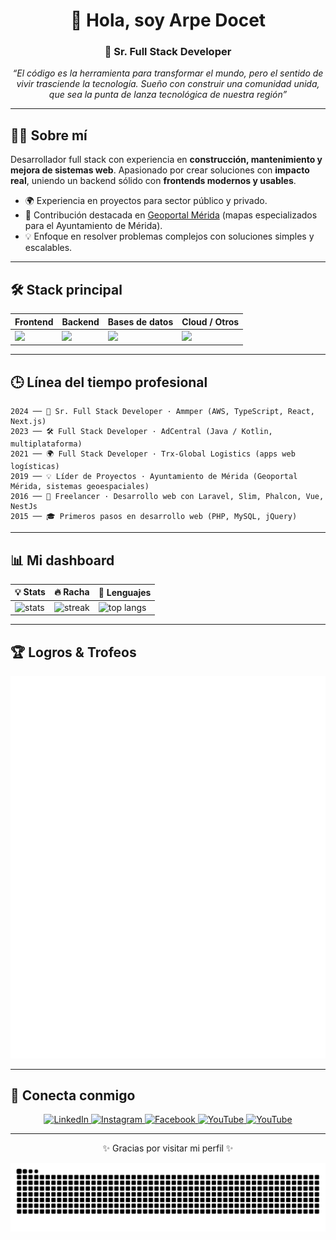 <div align="center">

# 👋 Hola, soy Arpe Docet
### 🚀 Sr. Full Stack Developer

<em>“El código es la herramienta para transformar el mundo,
pero el sentido de vivir trasciende la tecnología.
Sueño con construir una comunidad unida,
que sea la punta de lanza tecnológica de nuestra región”</em>

---

</div>

## 🧑‍💼 Sobre mí
Desarrollador full stack con experiencia en **construcción, mantenimiento y mejora de sistemas web**.
Apasionado por crear soluciones con **impacto real**, uniendo un backend sólido con **frontends modernos y usables**.

- 🌍 Experiencia en proyectos para sector público y privado.
- 📍 Contribución destacada en [Geoportal Mérida](https://geoportal.merida.gob.mx) (mapas especializados para el Ayuntamiento de Mérida).
- 💡 Enfoque en resolver problemas complejos con soluciones simples y escalables.

---

## 🛠️ Stack principal

<div align="center">

| Frontend | Backend | Bases de datos | Cloud / Otros |
|----------|---------|----------------|---------------|
| <img src="https://skillicons.dev/icons?i=js,ts,react,vue" height="28" /> | <img src="https://skillicons.dev/icons?i=python,php,laravel" height="28" /> | <img src="https://skillicons.dev/icons?i=mysql,postgres" height="28" /> | <img src="https://skillicons.dev/icons?i=aws,git" height="28" /> |

</div>

---

## 🕒 Línea del tiempo profesional

```text
2024 ── 🚀 Sr. Full Stack Developer · Ammper (AWS, TypeScript, React, Next.js)  
2023 ── 🛠️ Full Stack Developer · AdCentral (Java / Kotlin, multiplataforma)  
2021 ── 🌍 Full Stack Developer · Trx-Global Logistics (apps web logísticas)  
2019 ── 💡 Líder de Proyectos · Ayuntamiento de Mérida (Geoportal Mérida, sistemas geoespaciales)  
2016 ── 🔧 Freelancer · Desarrollo web con Laravel, Slim, Phalcon, Vue, NestJs
2015 ── 🎓 Primeros pasos en desarrollo web (PHP, MySQL, jQuery) 
```

---

## 📊 Mi dashboard

<div align="center">

| 💡 Stats | 🔥 Racha | 🎨 Lenguajes |
|----------|---------|--------------|
| <img src="https://github-readme-stats.vercel.app/api?username=arpedeveloper&show_icons=true&theme=radical&hide_border=true&rank_icon=github" alt="stats" /> | <img src="https://streak-stats.demolab.com?user=arpedeveloper&theme=radical&hide_border=true" alt="streak" /> | <img src="https://github-readme-stats.vercel.app/api/top-langs/?username=arpedeveloper&layout=compact&theme=radical&hide_border=true" alt="top langs" /> |

</div>

---

## 🏆 Logros & Trofeos

<!--<div align="center">
  <img src="https://github-profile-trophy.vercel.app/?username=arpedeveloper&theme=gruvbox&no-frame=true&margin-w=10&margin-h=10" />
</div>-->
<div align="center">
  <img src="./assets/metrics.svg" alt="metrics achievements" />
</div>

---

## 🤝 Conecta conmigo

<div align="center">

<a href="https://www.linkedin.com/in/jesusross">
  <img src="https://img.shields.io/badge/Linkedin-0A66C2?logo=linkedin&logoColor=white" alt="LinkedIn" />
</a>
<a href="https://instagram.com/arpedocet">
  <img src="https://img.shields.io/badge/Instagram-E4405F?logo=instagram&logoColor=white" alt="Instagram" />
</a>
<a href="https://facebook.com/arpedocet">
  <img src="https://img.shields.io/badge/Facebook-1877F2?logo=facebook&logoColor=white" alt="Facebook" />
</a>
<a href="https://youtube.com/@arpedocet">
  <img src="https://img.shields.io/badge/YouTube-FF0000?logo=youtube&logoColor=white" alt="YouTube" />
</a>
<a href="https://www.udemy.com/user/jesus-ross-ammper/">
  <img src="https://img.shields.io/badge/Udemy-a13cdb?logo=udemy&logoColor=white" alt="YouTube" />
</a>

</div>

---

<div align="center">

✨ Gracias por visitar mi perfil ✨

<!-- Si habilitas el snake, este SVG se generará automáticamente con el workflow -->
<img src="https://github.com/arpedeveloper/arpedeveloper/blob/output/github-contribution-grid-snake.svg" alt="snake animation" />

</div>
